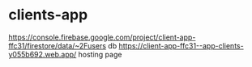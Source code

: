 # clients-app

https://console.firebase.google.com/project/client-app-ffc31/firestore/data/~2Fusers  db
https://client-app-ffc31--app-clients-y055b692.web.app/ hosting page
